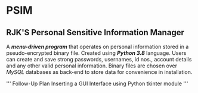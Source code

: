 # PSIM
## RJK'S Personal Sensitive Information Manager

A ***menu-driven program*** that operates on personal information stored in a pseudo-encrypted binary file. 
Created using ***Python 3.8*** language.
Users can create and save strong passwords, usernames, id nos., account details and any other valid personal information.
Binary files are chosen over *MySQL* databases as back-end to store data for convenience in installation.

'''
Follow-Up Plan
Inserting a GUI Interface using Python tkinter module
'''
